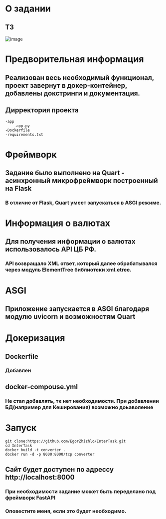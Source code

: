 # О задании
## ТЗ
![image](https://github.com/user-attachments/assets/499a1251-89a5-43ab-a7d5-73de531e48ec)


# Предворительная информация
## Реализован весь необходимый функционал, проект завернут в докер-контейнер, добавлены докстринги и документация.

## Дирректория проекта
    -app
        -app.py
    -Dockerfile
    -requirements.txt


# Фреймворк
## Задание было выполнено на Quart - асинхронный микрофреймворк построенный на Flask
### В отличие от Flask, Quart умеет запускаться в ASGI режиме.

# Информация о валютах
## Для получения информации о валютах использовалось API ЦБ РФ.
### API возвращало XML ответ, который далее обрабатывался через модуль ElementTree библиотеки xml.etree.

# ASGI
## Приложение запускается в ASGI благодаря модулю uvicorn и возможностям Quart

# Докеризация
## Dockerfile
### Добавлен
    
## docker-compouse.yml
### Не стал добавлять, тк нет необходимости. При добавлении БД(например для Кеширования) возможно доьаволение

# Запуск 
    git clone:https://github.com/EgorZhizhlo/InterTask.git
    cd InterTask
    docker build -t converter .
    docker run -d -p 8000:8000/tcp converter

## Сайт будет доступен по адрессу http://localhost:8000

### При необходимости задание может быть переделано под фреймворк FastAPI
### Оповестите меня, если это будет необходимо.
